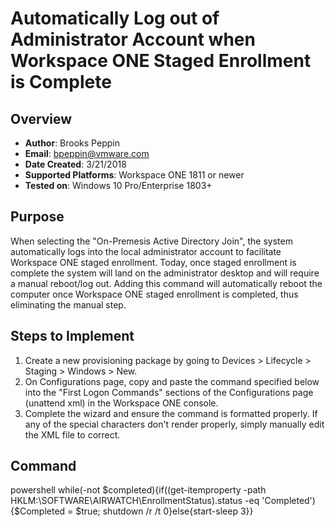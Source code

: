 # Automatically Log out of Administrator Account when Workspace ONE Staged Enrollment is Complete

## Overview
- **Author**: Brooks Peppin
- **Email**: bpeppin@vmware.com
- **Date Created**: 3/21/2018
- **Supported Platforms**: Workspace ONE 1811 or newer
- **Tested on**: Windows 10 Pro/Enterprise 1803+

## Purpose
When selecting the "On-Premesis Active Directory Join", the system automatically logs into the local administrator account to facilitate Workspace ONE staged enrollment. Today, once staged enrollment is complete the system will land on the administrator desktop and will require a manual reboot/log out. Adding this command will automatically reboot the computer once Workspace ONE staged enrollment is completed, thus eliminating the manual step.

## Steps to Implement
1. Create a new provisioning package by going to Devices > Lifecycle > Staging > Windows > New.
2. On Configurations page, copy and paste the command specified below into the "First Logon Commands" sections of the Configurations page (unattend xml) in the Workspace ONE console. 
3. Complete the wizard and ensure the command is formatted properly. If any of the special characters don't render properly, simply manually edit the XML file to correct. 

## Command
powershell while(-not $completed){if((get-itemproperty -path HKLM:\SOFTWARE\AIRWATCH\EnrollmentStatus).status -eq 'Completed'){$Completed = $true; shutdown /r /t 0}else{start-sleep 3}}
